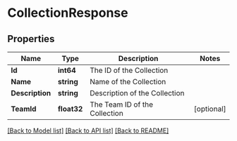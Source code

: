 # CollectionResponse

## Properties

Name | Type | Description | Notes
------------ | ------------- | ------------- | -------------
**Id** | **int64** | The ID of the Collection | 
**Name** | **string** | Name of the Collection | 
**Description** | **string** | Description of the Collection | 
**TeamId** | **float32** | The Team ID of the Collection | [optional] 

[[Back to Model list]](../README.md#documentation-for-models) [[Back to API list]](../README.md#documentation-for-api-endpoints) [[Back to README]](../README.md)


